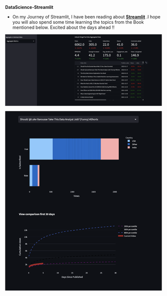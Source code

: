
**DataScience-Streamlit**
- On my Journey of Streamlit, I have been reading about [**Streamlit**](https://docs.streamlit.io/library/get-started) .I hope you will also spend some time learning the topics from the Book mentioned below. Excited about the days ahead !!

![Image](https://github.com/andysingal/DataScience-Streamlit/blob/main/Images/Screen%20Shot%202023-04-08%20at%204.36.00%20PM.png)

![Image](https://github.com/andysingal/DataScience-Streamlit/blob/main/Images/Screen%20Shot%202023-04-08%20at%205.10.23%20PM.png)


